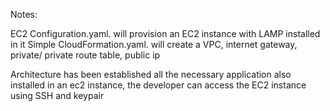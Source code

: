 Notes:

EC2 Configuration.yaml. will provision an EC2 instance with  LAMP installed in it
Simple CloudFormation.yaml. will create a VPC, internet gateway, private/ private route table, public ip

Architecture has been established all the necessary application also installed in an ec2 instance, the developer can access the EC2 instance using SSH and keypair
